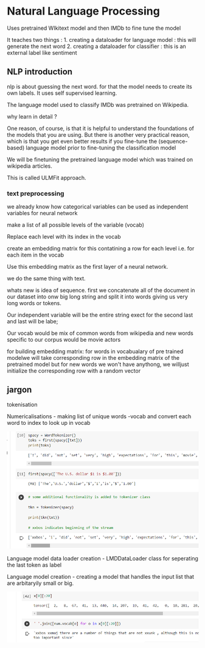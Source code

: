 # Natural Language Processing

Uses pretrained WIkitext model and then IMDb to fine tune the model

It teaches two things :
	1. creating a dataloader for language model : this will generate the next word
	2. creating a dataloader for classifier : this is an external label like sentiment


## NLP introduction

nlp is about guessing the next word. for that the model needs to create its own labels. It uses self supervised learning.

The language model used to classify IMDb was pretrained on Wikipedia. 

why learn in detail ?

One reason, of course, is that it is helpful to understand the foundations of the models that you are using. But there is another very practical reason, which is that you get even better results if you fine-tune the (sequence-based) language model prior to fine-tuning the classification model

We will be finetuning the pretrained language model which was trained on wikipedia articles.

This is called ULMFit approach.

### text preprocessing

we already know how categorical variables can be used as independent variables for neural network

make a list of all possible levels of the variable (vocab)

Replace each level with its index in the vocab

create an embedding matrix for this contatining a row for each level i.e. for each item in the vocab

Use this embedding matrix as the first layer of a neural network.

we do the same thing with text. 

whats new is idea of sequence. first we concatenate all of the document in our dataset into onw big long string and split it into words giving us very long words or tokens. 

Our independent variable will be the entire string exect for the second last and last will be labe;

Our vocab would be mix of common words from wikipedia and new words specific to our corpus would be movie actors

for building embedding matrix: for words in vocabualary of pre trained modelwe will take corresponding row in the embedding matrix of the pretrained model but for new words we won't have anythong, we willjust initialize the corresponding row with a random vector

## jargon

tokenisation

Numericalisations - making list of unique words -vocab and convert each word to index to look up in vocab

![tokenisation](./img/tokenisation_initial.png)

Language model data loader creation -  LMDDataLoader class for seperating the last token as label

Language model creation - creating a model that handles the input list that are arbitaryily small or big.

![preprocessing](./img/preprocessing.png)
